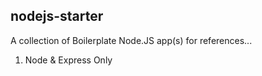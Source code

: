## nodejs-starter

A collection of Boilerplate Node.JS app(s) for references...

1. Node & Express Only

